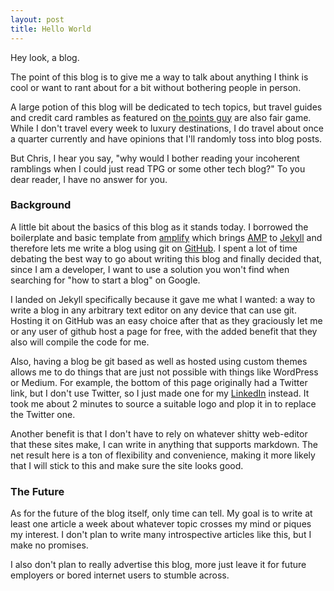 ```yaml
---
layout: post
title: Hello World
---
```


Hey look, a blog.

The point of this blog is to give me a way to talk about anything I think is cool or want to rant about for a bit 
without bothering people in person.

A large potion of this blog will be dedicated to tech topics, but travel guides and credit card rambles as featured on
[the points guy](https://www.thepointsguy.com) are also fair game. While I don't travel every week to luxury destinations,
I do travel about once a quarter currently and have opinions that I'll randomly toss into blog posts.

But Chris, I hear you say, "why would I bother reading your incoherent ramblings when I could just read TPG or some other tech blog?"
To you dear reader, I have no answer for you.

### Background

A little bit about the basics of this blog as it stands today. I borrowed the boilerplate and basic template from
[amplify](https://github.com/ageitgey/amplify) which brings [AMP](https://amp.dev) to [Jekyll](https://jekyllrb.com) and
therefore lets me write a blog using git on [GitHub](https://github.com/pieiscool32/pieiscool32.github.io). I spent a lot
of time debating the best way to go about writing this blog and finally decided that, since I am a developer, I want to
use a solution you won't find when searching for "how to start a blog" on Google.

<amp-img width="600" height="300" layout="responsive" src="https://imgs.xkcd.com/comics/real_programmers.png" alt="Image from XKCD about 'real' developers" attribution="From https://xkcd.com/378/"></amp-img>

I landed on Jekyll specifically because it gave me what I wanted: a way to write a blog in any arbitrary text editor on
any device that can use git. Hosting it on GitHub was an easy choice after that as they graciously let me or any user of
github host a page for free, with the added benefit that they also will compile the code for me.

Also, having a blog be git based as well as hosted using custom themes allows me to do things that are just not possible
with things like WordPress or Medium. For example, the bottom of this page originally had a Twitter link, but I don't use
Twitter, so I just made one for my [LinkedIn](https://linkedin.com/in/cmunte132) instead. It took me about 2 minutes to source
a suitable logo and plop it in to replace the Twitter one.

Another benefit is that I don't have to rely on whatever shitty web-editor that these sites make, I can write in anything
that supports markdown. The net result here is a ton of flexibility and convenience, making it more likely that I will stick
to this and make sure the site looks good.

### The Future

As for the future of the blog itself, only time can tell. My goal is to write at least one article a week about whatever
topic crosses my mind or piques my interest. I don't plan to write many introspective articles like this, but I make no promises.

I also don't plan to really advertise this blog, more just leave it for future employers or bored internet users to stumble across. 